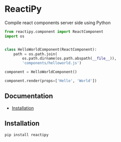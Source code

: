 # ReactiPy
Compile react components server side using Python 
```python
from reactipy.component import ReactComponent
import os


class HelloWorldComponent(ReactComponent):
    path = os.path.join(
        os.path.dirname(os.path.abspath(__file__)),
        'components/helloworld.js')

component = HelloWorldComponent()

component.render(props=['Hello', 'World'])
```
Documentation
-------------

- [Installation](#installation)

Installation
------------

```bash
pip install reactipy
```
